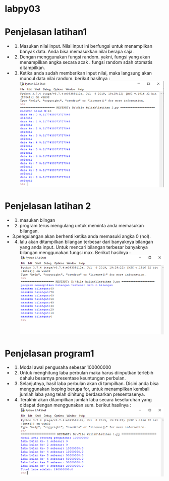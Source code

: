 # labpy03

# Penjelasan latihan1
* 1. Masukan nilai input. Nilai input ini berfungsi untuk menampilkan
banyak data. Anda bisa memasukkan nilai berapa saja.
* 2. Dengan menggunakan fungsi random. yakni, fungsi yang akan menampilkan
angka secara acak . fungsi random sdah otomatis ditampilkan.
* 3. Ketika anda sudah memberikan input nilai, maka langsung akan muncul
data nilai random.
berikut hasilnya :
 ![](masukan%20nila%20n.png)

# Penjelasan latihan 2
* 1. masukan bilngan 
* 2. program terus mengulang untuk meminta anda memasukan bilangan.
* 3.pengulangan akan berhenti ketika anda memasuki angka 0 (nol).
* 4. lalu akan ditampilkan bilangan terbesar dari banyaknya bilangan yang anda
input. Untuk mencari bilangan terbesar banyaknya bilangan
menggunakan fungsi max.
Berikut hasilnya :
![](masukan%20bilangan.png)

# Penjelasan program1
* 1. Modal awal pengusaha sebesar 100000000
* 2. Untuk menghitung laba perbulan maka harus diinputkan terlebih dahulu
besarnya presentase keuntungan perbulan.
* 3. Selanjutnya, hasil laba perbulan akan di tampilkan. Disini anda bisa
menggunakan looping berupa for, untuk menampilkan kembali jumlah laba
yang telah dihitung berdasarkan presentasenya.
* 4. Terakhir akan ditampilkan jumlah laba secara keseluruhan yang didapat
dengan menggunakan sum.
berikut hasilnya :
![](gambar%20progam%20awal%20seorang.png)
